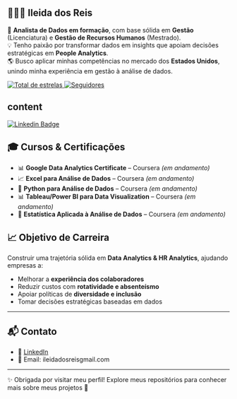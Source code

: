 ##  👩🏻‍💻 Ileida dos Reis


🎯 **Analista de Dados em formação**, com base sólida em **Gestão** (Licenciatura) e **Gestão de Recursos Humanos** (Mestrado).  
💡 Tenho paixão por transformar dados em insights que apoiam decisões estratégicas em **People Analytics**.  
🌎 Busco aplicar minhas competências no mercado dos **Estados Unidos**, unindo minha experiência em gestão à análise de dados.


</a> 
    <a href="https://github.com/ileidadosreis-oss?tab=repositories&sort=stargazers">
        <img 
            alt="Total de estrelas" 
            title="Total de estrelas GitHub" 
            src="https://custom-icon-badges.demolab.com/github/stars/ileidadosreis-oss?color=55960c&style=for-the-badge&labelColor=488207&logo=star&label=estrelas"
        />
    </a>
    <a href="https://github.com/ileidadosreis-oss?tab=followers">
        <img 
            alt="Seguidores" 
            title="Me siga no GitHub" 
            src="https://custom-icon-badges.demolab.com/github/followers/ileidadosreis-oss?color=236ad3&labelColor=1155ba&style=for-the-badge&logo=github&label=Seguidores&logoColor=white"
        />
    </a>
</p>

## content
[![Linkedin Badge](https://img.shields.io/badge/-Linkedin-0A66C2?&logo=Linkedin&link=https://www.linkedin.com/in/ileidareis/)](https://www.linkedin.com/in/ileidareis/)


## 🎓 Cursos & Certificações

- 📊 **Google Data Analytics Certificate** – Coursera *(em andamento)*  
- 📈 **Excel para Análise de Dados** – Coursera *(em andamento)*   
- 🐍 **Python para Análise de Dados** – Coursera *(em andamento)*  
- 📊 **Tableau/Power BI para Data Visualization** – Coursera *(em andamento)*  
- 🧮 **Estatística Aplicada à Análise de Dados** – Coursera *(em andamento)* 

## 📈 Objetivo de Carreira
Construir uma trajetória sólida em **Data Analytics & HR Analytics**, ajudando empresas a:
- Melhorar a **experiência dos colaboradores**  
- Reduzir custos com **rotatividade e absenteísmo**  
- Apoiar políticas de **diversidade e inclusão**  
- Tomar decisões estratégicas baseadas em dados  

---

## 📬 Contato
- 💼 [LinkedIn](www.linkedin.com/in/ileidareis)  
- 📧 Email: ileidadosreisgmail.com  

---
✨ Obrigada por visitar meu perfil! Explore meus repositórios para conhecer mais sobre meus projetos 🚀
